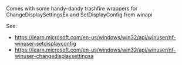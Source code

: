 Comes with some handy-dandy trashfire wrappers for ChangeDisplaySettingsEx and  SetDisplayConfig from winapi

See: 
* https://learn.microsoft.com/en-us/windows/win32/api/winuser/nf-winuser-setdisplayconfig
* https://learn.microsoft.com/en-us/windows/win32/api/winuser/nf-winuser-changedisplaysettingsa

